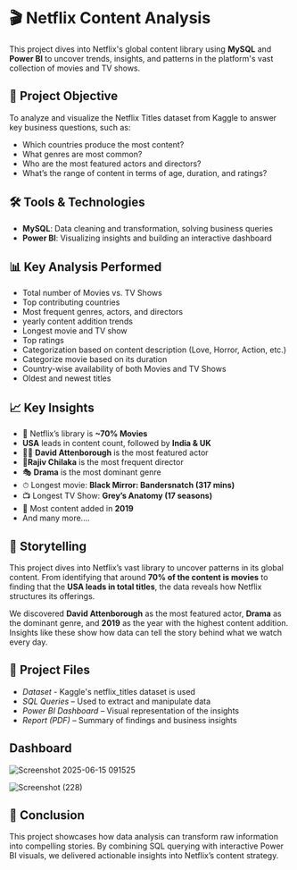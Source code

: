 # 🎬 Netflix Content Analysis

This project dives into Netflix's global content library using **MySQL** and **Power BI** to uncover trends, insights, and patterns in the platform's vast collection of movies and TV shows.

## 📌 Project Objective

To analyze and visualize the Netflix Titles dataset from Kaggle to answer key business questions, such as:
- Which countries produce the most content?
- What genres are most common?
- Who are the most featured actors and directors?
- What’s the range of content in terms of age, duration, and ratings? 

## 🛠 Tools & Technologies

- **MySQL**: Data cleaning and transformation, solving business queries  
- **Power BI**: Visualizing insights and building an interactive dashboard  

## 📊 Key Analysis Performed

- Total number of Movies vs. TV Shows  
- Top contributing countries  
- Most frequent genres, actors, and directors  
- yearly content addition trends  
- Longest movie and TV show
- Top ratings
- Categorization based on content description (Love, Horror, Action, etc.)
- Categorize movie based on its duration
- Country-wise availability of both Movies and TV Shows  
- Oldest and newest titles

## 📈 Key Insights

- 🎥 Netflix’s library is **~70% Movies**
- **USA** leads in content count, followed by **India & UK**  
- 🧑‍🎤 **David Attenborough** is the most featured actor
- 🧑**Rajiv Chilaka** is the most frequent director 
- 🎭 **Drama** is the most dominant genre  
- ⏱ Longest movie: **Black Mirror: Bandersnatch (317 mins)**  
- 📺 Longest TV Show: **Grey’s Anatomy (17 seasons)**  
- 📆 Most content added in **2019**
- And many more....

## 📖 Storytelling

This project dives into Netflix’s vast library to uncover patterns in its global content. From identifying that around **70% of the content is movies** to finding that the **USA leads in total titles**, the data reveals how Netflix structures its offerings.

We discovered **David Attenborough** as the most featured actor, **Drama** as the dominant genre, and **2019** as the year with the highest content addition. Insights like these show how data can tell the story behind what we watch every day.

## 📎 Project Files
- *Dataset* - Kaggle's netflix_titles dataset is used
- *SQL Queries* – Used to extract and manipulate data  
- *Power BI Dashboard* – Visual representation of the insights  
- *Report (PDF)* – Summary of findings and business insights

## Dashboard
![Screenshot 2025-06-15 091525](https://github.com/user-attachments/assets/1ebaff58-edfb-4763-ac9b-eaa350c11481)

![Screenshot (228)](https://github.com/user-attachments/assets/f6b350c7-c565-43b8-aa0f-dda01a7e850c)



## 🚀 Conclusion

This project showcases how data analysis can transform raw information into compelling stories. By combining SQL querying with interactive Power BI visuals, we delivered actionable insights into Netflix’s content strategy.

